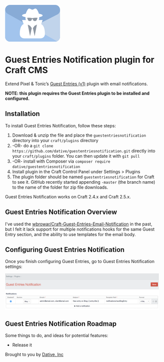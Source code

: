 ![Logo](resources/icon.svg) 

# Guest Entries Notification plugin for Craft CMS

Extend Pixel &amp; Tonic&rsquo;s [Guest Entries (v1)](https://github.com/craftcms/guest-entries/tree/v1) plugin with email notifications.

**NOTE: this plugin requires the Guest Entries plugin to be installed and configured.**

## Installation

To install Guest Entries Notification, follow these steps:

1. Download & unzip the file and place the `guestentriesnotification` directory into your `craft/plugins` directory
2.  -OR- do a `git clone https://github.com/dative/guestentriesnotification.git` directly into your `craft/plugins` folder.  You can then update it with `git pull`
3.  -OR- install with Composer via `composer require dative/guestentriesnotification`
4. Install plugin in the Craft Control Panel under Settings > Plugins
5. The plugin folder should be named `guestentriesnotification` for Craft to see it.  GitHub recently started appending `-master` (the branch name) to the name of the folder for zip file downloads.

Guest Entries Notification works on Craft 2.4.x and Craft 2.5.x.

## Guest Entries Notification Overview

I've used the [wbrowar/Craft-Guest-Entries-Email-Notification](https://github.com/wbrowar/Craft-Guest-Entries-Email-Notification) in the past, but I felt it lack support for multiple notifications hooks for the same Guest Entry section, and the ability to use templates for the email body.

## Configuring Guest Entries Notification

Once you finish configuring Guest Entries, go to Guest Entries Notification settings:

![Screenshot](resources/screenshots/settings.png)

## Guest Entries Notification Roadmap

Some things to do, and ideas for potential features:

* Release it

Brought to you by [Dative, Inc](https://hellodative.com/)
